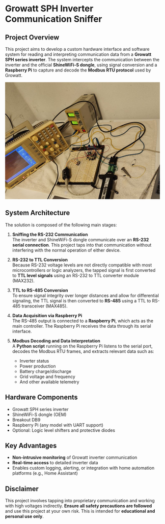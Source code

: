 # Growatt SPH Inverter Communication Sniffer

## Project Overview

This project aims to develop a custom hardware interface and software system for reading and interpreting communication data from a **Growatt SPH series inverter**. The system intercepts the communication between the inverter and the official **ShineWiFi-S dongle**, using signal conversion and a **Raspberry Pi** to capture and decode the **Modbus RTU protocol** used by Growatt.
  
![Board1](images/board001.jpg) 
   
## System Architecture

The solution is composed of the following main stages:

1. **Sniffing the RS-232 Communication**  
   The inverter and ShineWiFi-S dongle communicate over an **RS-232 serial connection**. This project taps into that communication without interfering with the normal operation of either device.

2. **RS-232 to TTL Conversion**  
   Because RS-232 voltage levels are not directly compatible with most microcontrollers or logic analyzers, the tapped signal is first converted to **TTL level signals** using an RS-232 to TTL converter module (MAX232).

3. **TTL to RS-485 Conversion**  
   To ensure signal integrity over longer distances and allow for differential signaling, the TTL signal is then converted to **RS-485** using a TTL to RS-485 transceiver (MAX485).

4. **Data Acquisition via Raspberry Pi**  
   The RS-485 output is connected to a **Raspberry Pi**, which acts as the main controller. The Raspberry Pi receives the data through its serial interface.

5. **Modbus Decoding and Data Interpretation**  
   A **Python script** running on the Raspberry Pi listens to the serial port, decodes the Modbus RTU frames, and extracts relevant data such as:

   - Inverter status
   - Power production
   - Battery charge/discharge
   - Grid voltage and frequency
   - And other available telemetry

## Hardware Components

- Growatt SPH series inverter
- ShineWiFi-S dongle (OEM)
- Breakout DB9
- Raspberry Pi (any model with UART support)
- Optional: Logic level shifters and protective diodes

## Key Advantages

- **Non-intrusive monitoring** of Growatt inverter communication
- **Real-time access** to detailed inverter data
- Enables custom logging, alerting, or integration with home automation platforms (e.g., Home Assistant)

## Disclaimer

This project involves tapping into proprietary communication and working with high voltages indirectly. **Ensure all safety precautions are followed** and use this project at your own risk. This is intended for **educational and personal use only**.
